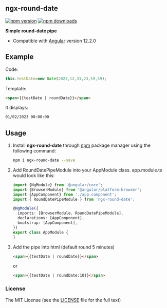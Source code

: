 ## ngx-round-date

[![npm version](https://badge.fury.io/js/ngx-round-date.svg)](http://badge.fury.io/js/ngx-round-date)
[![npm downloads](https://img.shields.io/npm/dm/ngx-round-date.svg)](https://npmjs.org/ngx-round-date)

**Simple round-date pipe**

- Compatible with [Angular](https://angular.io/) version 12.2.0

## Example
Code:

```typescript
this.testDate=new Date(2022,12,31,23,59,59);
```
    
Template:

```html
<span>{{testDate | roundDate}}</span> 
```

  
It displays:

```html
01/02/2023 00:00:00
```



## Usage

1. Install **ngx-round-date** through [npm](https://www.npmjs.com/package/ngx-round-date) package manager using the following command:

    ```bash
    npm i ngx-round-date --save
    ```

2. Add RoundDatePipeModule into your AppModule class. app.module.ts would look like this:

    ```typescript
    import {NgModule} from '@angular/core';
    import {BrowserModule} from '@angular/platform-browser';
    import {AppComponent} from './app.component';
    import { RoundDatePipeModule } from 'ngx-round-date';

    @NgModule({
      imports: [BrowserModule, RoundDatePipeModule],
      declarations: [AppComponent],
      bootstrap: [AppComponent],
    })
    export class AppModule {
    }
    ```
    
3. Add the pipe into html (default round 5 minutes)

    ```html
    <span>{{testDate | roundDate}}</span>
    ```  
    or
    ```html
    <span>{{testDate | roundDate:10}}</span>
    ```  

### License

The MIT License (see the [LICENSE](https://github.com/danyolgiax/ngx-round-date/blob/main/LICENCE) file for the full text)
